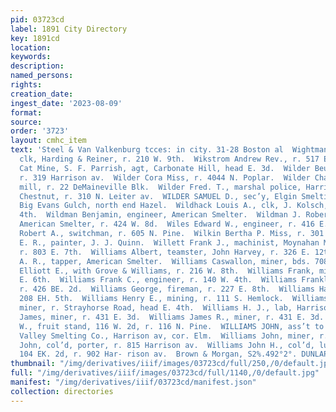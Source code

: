 ```yaml
---
pid: 03723cd
label: 1891 City Directory
key: 1891cd
location: 
keywords: 
description: 
named_persons: 
rights: 
creation_date: 
ingest_date: '2023-08-09'
format: 
source: 
order: '3723'
layout: cmhc_item
text: 'Steel & Van Valkenburg tcces: in city. 31-28 Boston al  Wightman George W.,
  clk, Harding & Reiner, r. 210 W. 9th.  Wikstrom Andrew Rev., r. 517 E. 7th.  Wild
  Cat Mine, S. F. Parrish, agt, Carbonate Hill, head E. 3d.  Wilder Beulah Miss, actress,
  r. 319 Harrison av.  Wilder Cora Miss, r. 4044 N. Poplar.  Wilder Charles A., saw
  mill, r. 22 DeMaineville Blk.  Wilder Fred. T., marshal police, Harrison av, cor.
  Chestnut, r. 310 N. Leiter av.  WILDER SAMUEL D., sec’y, Elgin Smelting Co., r.
  Big Evans Gulch, north end Hazel.  Wildhack Louis A., clk, J. Kolsch, r. 115 E.
  4th.  Wildman Benjamin, engineer, American Smelter.  Wildman J. Robert, engineer,
  American Smelter, r. 424 W. 8d.  Wiles Edward W., engineer, r. 416 E. 5th.  Wilkey
  Robert A., switchman, r. 605 N. Pine.  Wilkin Bertha P. Miss, r. 301 W. 7th.  Wilkinson
  E. R., painter, J. J. Quinn.  Willett Frank J., machinist, Moynahan Machinery Co.,
  r. 803 E. 7th.  Williams Albert, teamster, John Harvey, r. 326 E. 12th.  Williams
  A. R., tapper, American Smelter.  Williams Caswallon, miner, bds. 708 E. 6th.  Williams
  Elliott E., with Grove & Williams, r. 216 W. 8th.  Williams Frank, miner, r. 120
  E. 6th.  Williams Frank C., engineer, r. 140 W. 4th.  Williams Franklin E., stonemason,
  r. 426 BE. 2d.  Williams George, fireman, r. 227 E. 8th.  Williams Harry, lab, r.
  208 EH. 5th.  Williams Henry E., mining, r. 111 S. Hemlock.  Williams Howell A.,
  miner, r. Strayhorse Road, head E. 4th.  Williams H. J., lab, Harrison Red. Wks.  Williams
  James, miner, r. 431 E. 3d.  Williams James R., miner, r. 431 E. 3d.  Williams Jess
  W., fruit stand, 116 W. 2d, r. 116 N. Pine.  WILLIAMS JOHN, ass’t to pres’t, Arkansas
  Valley Smelting Co., Harrison av, cor. Elm.  Williams John, miner, r. 136 EH. 2d.  ‘Williams
  John, col’d, porter, r. 815 Harrison av.  Williams John H., col’d, lunch counter,
  104 EK. 2d, r. 902 Har- rison av.  Brown & Morgan, S2%.492°2°. DUNLAP HATS       '
thumbnail: "/img/derivatives/iiif/images/03723cd/full/250,/0/default.jpg"
full: "/img/derivatives/iiif/images/03723cd/full/1140,/0/default.jpg"
manifest: "/img/derivatives/iiif/03723cd/manifest.json"
collection: directories
---
```

